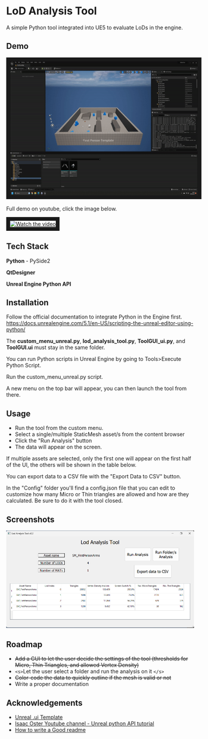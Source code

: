 # LoD Analysis Tool

A simple Python tool integrated into UE5 to evaluate LoDs in the engine.

## Demo

<img src="./resources/gif/tool-demo.gif" alt="tool-demo-gif" width="640" height="360" border="10" />

Full demo on youtube, click the image below.

<a href="http://www.youtube.com/watch?feature=player_embedded&v=TBobQ3O0bvA" target="_blank">
 <img src="http://img.youtube.com/vi/TBobQ3O0bvA/maxresdefault.jpg" alt="Watch the video" width="640" height="360" border="10" />
</a>

## Tech Stack

**Python** - PySide2

**QtDesigner**

**Unreal Engine Python API**

## Installation

Follow the official documentation to integrate Python in the Engine first.
https://docs.unrealengine.com/5.1/en-US/scripting-the-unreal-editor-using-python/

The **custom_menu_unreal.py**, **lod_analysis_tool.py**, **ToolGUI_ui.py**, and **ToolGUI.ui** must stay in the same folder.

You can run Python scripts in Unreal Engine by going to Tools>Execute Python Script.

Run the custom_menu_unreal.py script.

A new menu on the top bar will appear, you can then launch the tool from there.

## Usage

- Run the tool from the custom menu.
- Select a single/multiple StaticMesh asset/s from the content browser
- Click the "Run Analysis" button
- The data will appear on the screen.

If multiple assets are selected, only the first one will appear on the first half of the UI, the others will be shown in the table below.

You can export data to a CSV file with the "Export Data to CSV" button.

In the "Config" folder you'll find a config.json file that you can edit to customize how many Micro or Thin triangles are allowed and how are they calculated.
Be sure to do it with the tool closed.

## Screenshots

![tool-screenshot](./resources/images/tool-screenshot.png)

## Roadmap

- ~~Add a GUI to let the user decide the settings of the tool (thresholds for Micro, Thin Triangles, and allowed Vertex Density)~~
- `<s>`Let the user select a folder and run the analysis on it `</s>`
- ~~Color-code the data to quickly outline if the mesh is valid or not~~
- Write a proper documentation

## Acknowledgements

- [Unreal .ui Template](https://gist.github.com/isaacoster/24375ae0fb84dda7aea916077df3f5f4)
- [Isaac Oster Youtube channel - Unreal python API tutorial](https://www.youtube.com/@IsaacOster)
- [How to write a Good readme](https://bulldogjob.com/news/449-how-to-write-a-good-readme-for-your-github-project)
